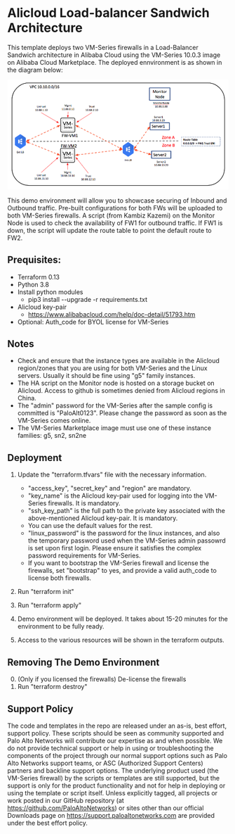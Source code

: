 # Alicloud Load-balancer Sandwich Architecture
This template deploys two VM-Series firewalls in a Load-Balancer Sandwich architecture in Alibaba Cloud using the VM-Series 10.0.3 image on Alibaba Cloud Marketplace. The deployed ennvironment is as shown in the diagram below:

![Alicloud Load-Balancer Sandwich](diagrams/Alicloud-LB-Sandwich.png)

This demo environment will allow you to showcase securing of Inbound and Outbound traffic. Pre-built configurations for both FWs will be uploaded to both VM-Series firewalls. A script (from Kambiz Kazemi) on the Monitor Node is used to check the availability of FW1 for outbound traffic. If FW1 is down, the script will update the route table to point the default route to FW2.


## Prequisites:
- Terraform 0.13
- Python 3.8
- Install python modules
  - pip3 install --upgrade -r requirements.txt
- Alicloud key-pair
  - https://www.alibabacloud.com/help/doc-detail/51793.htm
- Optional: Auth_code for BYOL license for VM-Series


## Notes
- Check and ensure that the instance types are available in the Alicloud region/zones that you are using for both VM-Series and the Linux servers. Usually it should be fine using "g5" family instances.
- The HA script on the Monitor node is hosted on a storage bucket on Alicloud. Access to github is sometimes denied from Alicloud regions in China.
- The "admin" password for the VM-Series after the sample config is committed is "PaloAlt0123". Please change the password as soon as the VM-Series comes online.
- The VM-Series Marketplace image must use one of these instance families: g5, sn2, sn2ne


## Deployment

1. Update the "terraform.tfvars" file with the necessary information.
   - "access_key", "secret_key" and "region" are mandatory.
   - "key_name" is the Alicloud key-pair used for logging into the VM-Series firewalls. It is mandatory.
   - "ssh_key_path" is the full path to the private key associated with the above-mentioned Alicloud key-pair. It is mandatory.
   - You can use the default values for the rest.
   - "linux_password" is the password for the linux instances, and also the temporary password used when the VM-Series admin passowrd is set upon first login. Please ensure it satisfies the complex password requirements for VM-Series.
   - If you want to bootstrap the VM-Series firewall and license the firewalls, set "bootstrap" to yes, and provide a valid auth_code to license both firewalls.

2. Run "terraform init"

3. Run "terraform apply"

4. Demo environment will be deployed. It takes about 15-20 minutes for the environment to be fully ready.

5. Access to the various resources will be shown in the terraform outputs.


## Removing The Demo Environment

0. (Only if you licensed the firewalls) De-license the firewalls
1. Run "terraform destroy"




## Support Policy
The code and templates in the repo are released under an as-is, best effort,
support policy. These scripts should be seen as community supported and
Palo Alto Networks will contribute our expertise as and when possible.
We do not provide technical support or help in using or troubleshooting the
components of the project through our normal support options such as
Palo Alto Networks support teams, or ASC (Authorized Support Centers)
partners and backline support options. The underlying product used
(the VM-Series firewall) by the scripts or templates are still supported,
but the support is only for the product functionality and not for help in
deploying or using the template or script itself. Unless explicitly tagged,
all projects or work posted in our GitHub repository
(at https://github.com/PaloAltoNetworks) or sites other than our official
Downloads page on https://support.paloaltonetworks.com are provided under
the best effort policy.
